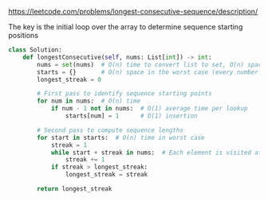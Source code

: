 https://leetcode.com/problems/longest-consecutive-sequence/description/

The key is the initial loop over the array to determine sequence starting positions

```python
class Solution:
    def longestConsecutive(self, nums: List[int]) -> int:
        nums = set(nums)  # O(n) time to convert list to set, O(n) space
        starts = {}       # O(n) space in the worst case (every number is a start)
        longest_streak = 0

        # First pass to identify sequence starting points
        for num in nums:  # O(n) time
            if num - 1 not in nums:  # O(1) average time per lookup
                starts[num] = 1      # O(1) insertion

        # Second pass to compute sequence lengths
        for start in starts:  # O(n) time in worst case
            streak = 1
            while start + streak in nums:  # Each element is visited at most once
                streak += 1
            if streak > longest_streak:
                longest_streak = streak

        return longest_streak
```
